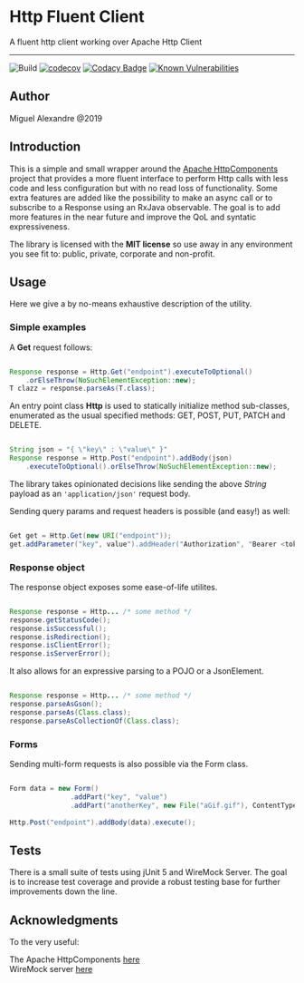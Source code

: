 # Http Fluent Client 
A fluent http client working over Apache Http Client

---

![Build](https://github.com/analog-alex/http-fluent-client/workflows/Java%20CI%20with%20Maven/badge.svg)
[![codecov](https://codecov.io/gh/analog-alex/http-fluent-client/branch/master/graph/badge.svg)](https://codecov.io/gh/analog-alex/http-fluent-client)
[![Codacy Badge](https://api.codacy.com/project/badge/Grade/49bb027f438742bd9fc33212d6eeb5c6)](https://www.codacy.com/manual/mumbleinout/http-fluent-client?utm_source=github.com&amp;utm_medium=referral&amp;utm_content=analog-alex/http-fluent-client&amp;utm_campaign=Badge_Grade)
[![Known Vulnerabilities](https://snyk.io/test/github/analog-alex/http-fluent-client/badge.svg?targetFile=pom.xml)](https://snyk.io/test/github/analog-alex/http-fluent-client?targetFile=pom.xml)

## Author
Miguel Alexandre @2019

## Introduction

This is a simple and small wrapper around the [Apache HttpComponents](https://hc.apache.org) project that provides a more fluent
interface to perform Http calls with less code and less configuration but with no read loss of functionality. Some extra features
are added like the possibility to make an async call or to subscribe to a Response using an RxJava observable. 
The goal is to add more features in the near future and improve the QoL and syntatic expressiveness. 

The library is licensed with the **MIT license** so use away in any environment you see fit to: public, private, corporate and non-profit.

## Usage

Here we give a by no-means exhaustive description of the utility.

### Simple examples

A **Get** request follows:

```java

Response response = Http.Get("endpoint").executeToOptional()
	.orElseThrow(NoSuchElementException::new);
T clazz = response.parseAs(T.class);

```
An entry point class **Http** is used to statically initialize method sub-classes, enumerated as the usual specified methods: GET, POST,
PUT, PATCH and DELETE. 

```java

String json = "{ \"key\" : \"value\" }"
Response response = Http.Post("endpoint").addBody(json)
	.executeToOptional().orElseThrow(NoSuchElementException::new);

```

The library takes opinionated decisions like sending the above *String* payload as an `'application/json'` request body.

Sending query params and request headers is possible (and easy!) as well:

```java

Get get = Http.Get(new URI("endpoint"));
get.addParameter("key", value").addHeader("Authorization", "Bearer <token>").execute();

```

### Response object

The response object exposes some ease-of-life utilites.

```java

Response response = Http... /* some method */
response.getStatusCode(); 
response.isSuccessful();
response.isRedirection();
response.isClientError();
response.isServerError();
```

It also allows for an expressive parsing to a POJO or a JsonElement.

```java

Response response = Http... /* some method */
response.parseAsGson(); 
response.parseAs(Class.class);
response.parseAsCollectionOf(Class.class);

```

### Forms

Sending multi-form requests is also possible via the Form class.

```java

Form data = new Form()
               .addPart("key", "value")
               .addPart("anotherKey", new File("aGif.gif"), ContentType.IMAGE_GIF);
               
Http.Post("endpoint").addBody(data).execute();


```

## Tests

There is a small suite of tests using jUnit 5 and WireMock Server. The goal is to increase test coverage and provide a robust testing
base for further improvements down the line.

## Acknowledgments

To the very useful:

The Apache HttpComponents [here](https://hc.apache.org)  
WireMock server [here](http://wiremock.org)  
